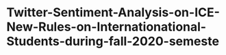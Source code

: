 # Twitter-Sentiment-Analysis-on-ICE-New-Rules-on-Internationational-Students-during-fall-2020-semeste